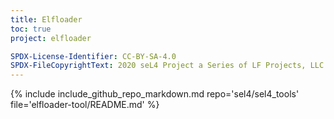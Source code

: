 ```yaml
---
title: Elfloader
toc: true
project: elfloader

SPDX-License-Identifier: CC-BY-SA-4.0
SPDX-FileCopyrightText: 2020 seL4 Project a Series of LF Projects, LLC.
---
```

{% include include_github_repo_markdown.md repo='sel4/sel4_tools' file='elfloader-tool/README.md' %}
